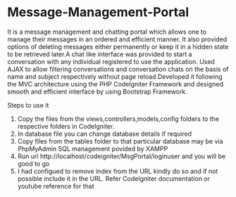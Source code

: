 # Message-Management-Portal
It is a message management and chatting portal which allows one to manage their messages in an ordered and efficient manner. It also provided options of deleting messages either permanently or keep it in a hidden state to be retrieved later.A chat like interface was provided to start a conversation with any individual registered to use the application. Used AJAX to allow filtering conversations and conversation chats on the basis of name and subject respectively without page reload.Developed it following the MVC architecture using the PHP CodeIgniter Framework and designed smooth and efficient interface by using Bootstrap Framework.

Steps to use it

1. Copy the files from the views,controllers,models,config folders to the respective folders in CodeIgniter.
2. In database file you can change database details if required
3. Copy files from the tables folder to that particular database may be via PhpMyAdmin SQL management povided by XAMPP
4. Run url http://localhost/codeigniter/MsgPortal/loginuser and you will be good to go
5. I had configued to remove index from the URL kindly do so and if not possible include it in the URL. Refer CodeIgniter documentation or    youtube reference for that

